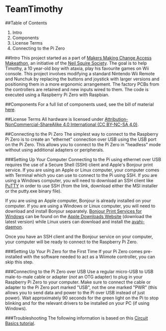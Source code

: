 # TeamTimothy
##Table of Contents
1. Intro
2. Components
3. License Terms
4. Connecting to the Pi Zero

##Intro
This project started as a part of [Makers Making Change Access Makeathon](http://www.makersmakingchange.com/accessmakeathonsummary/), an initiative of the [Neil Squire Society](http://www.neilsquire.ca).
The goal is to help Timothy, a 10 year-old boy with ataxia, play his favourite games on Wii console. This project involves modifying a standard Nintendo Wii Remote and Nunchuk by replacing the buttons and joystick with larger versions and positioning them in a more ergonomic arrangement. The factory PCBs from the controllers are retained and new inputs wired to them. The code is executed using a Raspberry Pi Zero with Raspbian.

##Components
For a full list of components used, see the bill of material [here](BOM.md).

##License Terms
All hardware is licensed under [Attribution-NonCommercial-ShareAlike 4.0 International (CC BY-NC-SA 4.0)](https://creativecommons.org/licenses/by-nc-sa/4.0/).

##Connecting to the Pi Zero
The simplest way to connect to the Raspberry Pi Zero is to create an "ethernet" connection over USB using the USB port on the Pi Zero. This allows you to connect to the Pi Zero in "headless" mode without using additional adapters or peripherals.

###Setting Up Your Computer
Connecting to the Pi using ethernet over USB requires the use of a Secure Shell (SSH) client and Apple's Bonjour print service. If you are using an Apple or Linux computer, your computer comes with Terminal which you can use to connect to the Pi using SSH. If you are using a Windows computer, you will need to download an SSH client like [PuTTY](http://www.chiark.greenend.org.uk/~sgtatham/putty/latest.html) in order to use SSH (from the link, download either the MSI installer or the putty.exe binary file). 

If you are using an Apple computer, Bonjour is already installed on your computer. If you are using a Windows or Linux computer, you will need to download and install Bonjour separately. [Bonjour Print Services for Windows](https://support.apple.com/kb/DL999?viewlocale=en_US&locale=en_US) can be found on the [Apple Downloads Website](https://support.apple.com/downloads/bonjour%2520print%2520services%2520for%2520windows) (download the latest version) while Linux users can download and install the [avahi-daemon](https://linux.die.net/man/8/avahi-daemon).

Once you have an SSH client and the Bonjour service on your computer, your computer will be ready to connect to the Raspberry Pi Zero.

###Setting Up Your Pi Zero for the First Time
If your Pi Zero comes pre-installed with the software needed to act as a Wiimote controller, you can skip this step.

###Connecting to the Pi Zero over USB
Use a regular micro-USB to USB male-to-male cable or adapter (*not* an OTG adapter) to plug in your Raspberry Pi Zero to your computer. Make sure to connect the cable or adapter to the Pi Zero port marked "USB", not the one marked "PWR" (this allows you to send data and power to the Pi over USB instead of just power). Wait approximately 90 seconds for the green light on the Pi to stop blinking and for the relevant drivers to be installed on your PC (if using Windows). 





###Troubleshooting 
The following information is based on this [Circuit Basics tutorial](http://www.circuitbasics.com/raspberry-pi-zero-ethernet-gadget/).

